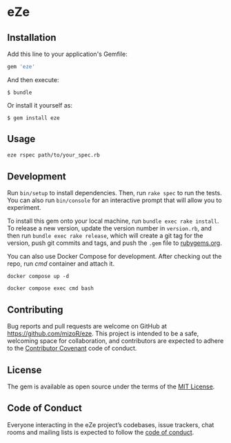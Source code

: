 # eZe

## Installation

Add this line to your application's Gemfile:

```ruby
gem 'eze'
```

And then execute:

    $ bundle

Or install it yourself as:

    $ gem install eze

## Usage

```sh
eze rspec path/to/your_spec.rb
```

## Development

Run `bin/setup` to install dependencies. Then, run `rake spec` to run the tests. You can also run `bin/console` for an interactive prompt that will allow you to experiment.

To install this gem onto your local machine, run `bundle exec rake install`. To release a new version, update the version number in `version.rb`, and then run `bundle exec rake release`, which will create a git tag for the version, push git commits and tags, and push the `.gem` file to [rubygems.org](https://rubygems.org).

You can also use Docker Compose for development. After checking out the repo, run *cmd* container and attach it.

```
docker compose up -d

docker compose exec cmd bash
```
## Contributing

Bug reports and pull requests are welcome on GitHub at https://github.com/mizoR/eze. This project is intended to be a safe, welcoming space for collaboration, and contributors are expected to adhere to the [Contributor Covenant](http://contributor-covenant.org) code of conduct.

## License

The gem is available as open source under the terms of the [MIT License](https://opensource.org/licenses/MIT).

## Code of Conduct

Everyone interacting in the eZe project’s codebases, issue trackers, chat rooms and mailing lists is expected to follow the [code of conduct](https://github.com/mizoR/eze/blob/master/CODE_OF_CONDUCT.md).
